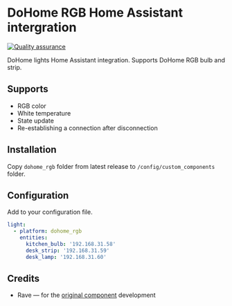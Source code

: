 # DoHome RGB Home Assistant intergration

[![Quality assurance](https://github.com/mishamyrt/dohome-rgb/actions/workflows/lint.yaml/badge.svg)](https://github.com/mishamyrt/dohome-rgb/actions/workflows/lint.yaml)

DoHome lights Home Assistant integration. Supports DoHome RGB bulb and strip.
## Supports

* RGB color
* White temperature
* State update
* Re-establishing a connection after disconnection

## Installation

Copy `dohome_rgb` folder from latest release to `/config/custom_components` folder.

## Configuration

Add to your configuration file.

```yaml
light:
  - platform: dohome_rgb
    entities:
      kitchen_bulb: '192.168.31.58'
      desk_strip: '192.168.31.59'
      desk_lamp: '192.168.31.60'
```

## Credits

* Rave — for the [original component](https://github.com/SmartArduino/DoHome/tree/master/DoHome_HassAssistant_Component) development

